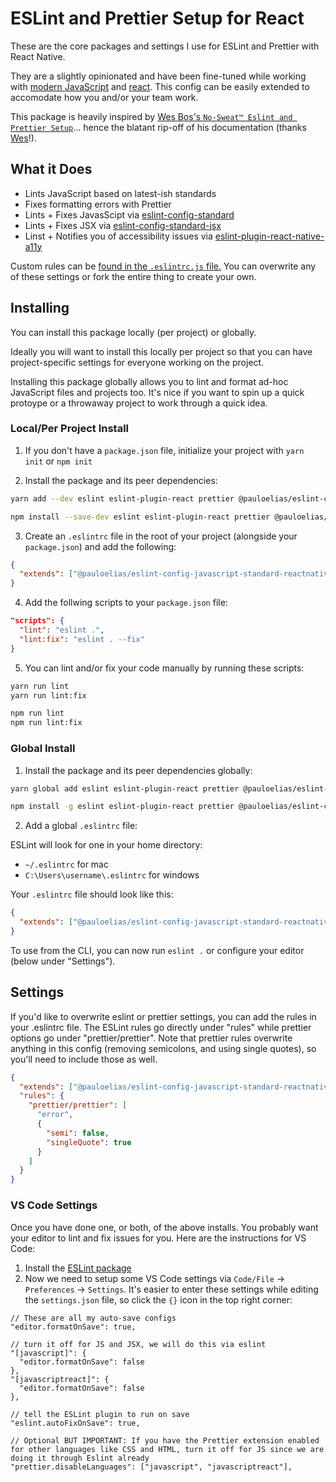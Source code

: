 # ESLint and Prettier Setup for React

These are the core packages and settings I use for ESLint and Prettier with React Native.

They are a slightly opinionated and have been fine-tuned while working with [modern JavaScript](https://javascript.info) and [react](https://reactjs.org). This config can be easily extended to accomodate how you and/or your team work.

This package is heavily inspired by [Wes Bos's `No-Sweat™ Eslint and Prettier Setup`](https://github.com/wesbos/eslint-config-wesbos/)... hence the blatant rip-off of his documentation (thanks [Wes](https://twitter.com/wesbos)!).

## What it Does

- Lints JavaScript based on latest-ish standards
- Fixes formatting errors with Prettier
- Lints + Fixes JavasScipt via [eslint-config-standard](https://github.com/standard/eslint-config-standard)
- Lints + Fixes JSX via [eslint-config-standard-jsx](https://github.com/standard/eslint-config-standard-jsx)
- Linst + Notifies you of accessibility issues via [eslint-plugin-react-native-a11y](https://github.com/FormidableLabs/eslint-plugin-react-native-a11y)

Custom rules can be [found in the `.eslintrc.js` file.](.eslintrc.js) You can overwrite any of these settings or fork the entire thing to create your own.

## Installing

You can install this package locally (per project) or globally.

Ideally you will want to install this locally per project so that you can have project-specific settings for everyone working on the project.

Installing this package globally allows you to lint and format ad-hoc JavaScript files and projects too. It's nice if you want to spin up a quick protoype or a throwaway project to work through a quick idea.

### Local/Per Project Install

1. If you don't have a `package.json` file, initialize your project with `yarn init` or `npm init`

2. Install the package and its peer dependencies:

```sh
yarn add --dev eslint eslint-plugin-react prettier @pauloelias/eslint-config-javascript-standard-core @pauloelias/eslint-config-javascript-standard-reactnative
```

```sh
npm install --save-dev eslint eslint-plugin-react prettier @pauloelias/eslint-config-javascript-standard-core @pauloelias/eslint-config-javascript-standard-reactnative
```

3. Create an `.eslintrc` file in the root of your project (alongside your `package.json`) and add the following:

```json
{
  "extends": ["@pauloelias/eslint-config-javascript-standard-reactnative"]
}
```

4. Add the follwing scripts to your `package.json` file:

```json
"scripts": {
  "lint": "eslint .",
  "lint:fix": "eslint . --fix"
}
```

5. You can lint and/or fix your code manually by running these scripts:

```sh
yarn run lint
yarn run lint:fix
```

```sh
npm run lint
npm run lint:fix
```

### Global Install

1. Install the package and its peer dependencies globally:

```sh
yarn global add eslint eslint-plugin-react prettier @pauloelias/eslint-config-javascript-standard-core @pauloelias/eslint-config-javascript-standard-reactnative
```

```sh
npm install -g eslint eslint-plugin-react prettier @pauloelias/eslint-config-javascript-standard-core @pauloelias/eslint-config-javascript-standard-reactnative
```

2. Add a global `.eslintrc` file:

ESLint will look for one in your home directory:

- `~/.eslintrc` for mac
- `C:\Users\username\.eslintrc` for windows

Your `.eslintrc` file should look like this:

```json
{
  "extends": ["@pauloelias/eslint-config-javascript-standard-reactnative"]
}
```

To use from the CLI, you can now run `eslint .` or configure your editor (below under "Settings").

## Settings

If you'd like to overwrite eslint or prettier settings, you can add the rules in your .eslintrc file. The ESLint rules go directly under "rules" while prettier options go under "prettier/prettier". Note that prettier rules overwrite anything in this config (removing semicolons, and using single quotes), so you'll need to include those as well.

```json
{
  "extends": ["@pauloelias/eslint-config-javascript-standard-reactnative"],
  "rules": {
    "prettier/prettier": [
      "error",
      {
        "semi": false,
        "singleQuote": true
      }
    ]
  }
}
```

### VS Code Settings

Once you have done one, or both, of the above installs. You probably want your editor to lint and fix issues for you. Here are the instructions for VS Code:

1. Install the [ESLint package](https://marketplace.visualstudio.com/items?itemName=dbaeumer.vscode-eslint)
2. Now we need to setup some VS Code settings via `Code/File` → `Preferences` → `Settings`. It's easier to enter these settings while editing the `settings.json` file, so click the `{}` icon in the top right corner:

```
// These are all my auto-save configs
"editor.formatOnSave": true,

// turn it off for JS and JSX, we will do this via eslint
"[javascript]": {
  "editor.formatOnSave": false
},
"[javascriptreact]": {
  "editor.formatOnSave": false
},

// tell the ESLint plugin to run on save
"eslint.autoFixOnSave": true,

// Optional BUT IMPORTANT: If you have the Prettier extension enabled for other languages like CSS and HTML, turn it off for JS since we are doing it through Eslint already
"prettier.disableLanguages": ["javascript", "javascriptreact"],
```
